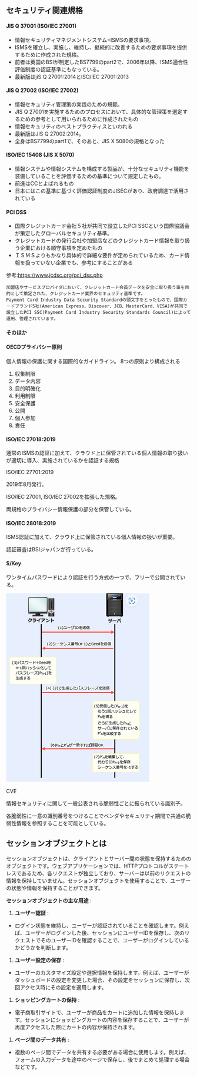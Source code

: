 ## セキュリティ関連規格

#### JIS Q 37001 (ISO/IEC 27001)

- 情報セキュリティマネジメントシステム=ISMSの要求事項。
- ISMSを確立し、実施し、維持し、継続的に改善するための要求事項を提供するために作成された規格。
- 前者は英国のBSIが制定したBS7799のpart2で、2006年以降、ISMS適合性評価制度の認証基準にもなっている。
- 最新版はjiS Q 27001:2014とISO/IEC 27001:2013

#### JIS Q 27002 (ISO/IEC 27002)

- 情報セキュリティ管理策の実践のための規範。
- JIS Q 27001を実施するためのプロセスにおいて、具体的な管理策を選定するための参考として用いられるために作成されたもの
- 情報セキュリティのベストプラクティスといわれる
- 最新版はJIS Q 27002:2014。
- 全身はBS7799のpart1で、そのあと、JIS X 5080の規格となった

#### ISO/IEC 15408 (JIS X 5070)

- 情報システムや情報システムを構成する製品が、十分なセキュリティ機能を装備していることを評価するための基準について規定したもの。
- 前進はCCとよばれるもの
- 日本にはこの基準に基づく評価認証制度のJISECがあり、政府調達で活用されている

#### PCI DSS

- 国際クレジットカード会社５社が共同で設立したPCI SSCという国際協議会が策定したグローバルセキュリティ基準。
- クレジットカードの発行会社や加盟店などのクレジットカード情報を取り扱う企業における順守事項を定めたもの
- ＩＳＭＳよりもかなり具体的で詳細な要件が定められているため、カード情報を扱っていない企業でも、参考にすることがある

参考:https://www.jcdsc.org/pci_dss.php

```
加盟店やサービスプロバイダにおいて、クレジットカード会員データを安全に取り扱う事を目的として策定された、クレジットカード業界のセキュリティ基準です。
Payment Card Industry Data Security Standardの頭文字をとったもので、国際カードブランド5社(American Express、Discover、JCB、MasterCard、VISA)が共同で設立したPCI SSC(Payment Card Industry Security Standards Council)によって運用、管理されています。
```

#### そのほか

#### OECDプライバシー原則

個人情報の保護に関する国際的なガイドライン。
8つの原則より構成される

1. 収集制限
2. データ内容
3. 目的明確化
4. 利用制限
5. 安全保護
6. 公開
7. 個人参加
8. 責任

#### ISO/IEC 27018:2019

通常のISMSの認証に加えて、クラウド上に保管されている個人情報の取り扱いが適切に導入、実施されているかを認証する規格

ISO/IEC 27701:2019

2019年8月発行。

ISO/IEC 27001, ISO/IEC 27002を拡張した規格。

両規格のプライバシー情報保護の部分を保管している。

#### ISO/IEC 28018:2019

ISMS認証に加えて、クラウド上に保管されている個人情報の扱いが重要。

認証審査はBSIジャパンが行っている。

#### S/Key

ワンタイムパスワードにより認証を行う方式の一つで、フリーで公開されている。

![1739248377420](image/security-standard/1739248377420.png)

CVE

情報セキュリティに関して一般公表される脆弱性ごとに振られている識別子。

各脆弱性に一意の識別番号をつけることでベンダやセキュリティ期間で共通の脆弱性情報を参照することを可能としている。

## セッションオブジェクトとは

セッションオブジェクトは、クライアントとサーバー間の状態を保持するためのオブジェクトです。ウェブアプリケーションでは、HTTPプロトコルがステートレスであるため、各リクエストが独立しており、サーバーは以前のリクエストの情報を保持していません。セッションオブジェクトを使用することで、ユーザーの状態や情報を保持することができます。

 **セッションオブジェクトの主な用途** :

1. **ユーザー認証** :

* ログイン状態を維持し、ユーザーが認証されていることを確認します。例えば、ユーザーがログインした後、セッションにユーザーIDを保存し、次のリクエストでそのユーザーIDを確認することで、ユーザーがログインしているかどうかを判断します。

1. **ユーザー設定の保存** :

* ユーザーのカスタマイズ設定や選択情報を保持します。例えば、ユーザーがダッシュボードの設定を変更した場合、その設定をセッションに保存し、次回アクセス時にその設定を適用します。

1. **ショッピングカートの保持** :

* 電子商取引サイトで、ユーザーが商品をカートに追加した情報を保持します。セッションにショッピングカートの内容を保存することで、ユーザーが再度アクセスした際にカートの内容が保持されます。

1. **ページ間のデータ共有** :

* 複数のページ間でデータを共有する必要がある場合に使用します。例えば、フォームの入力データを途中のページで保存し、後でまとめて処理する場合などです。
